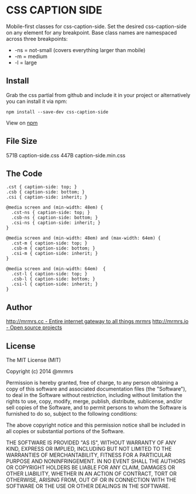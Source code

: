 # CSS CAPTION SIDE

  Mobile-first classes for css-caption-side.
  Set the desired css-caption-side on any element for any breakpoint.
  Base class names are namespaced across three breakpoints:

*  -ns = not-small (covers everything larger than mobile)
*  -m  = medium
*  -l  = large

## Install
Grab the css partial from github and include it in your project or alternatively
you can install it via npm:
```
npm install --save-dev css-caption-side
```
View on [npm](https://www.npmjs.org/package/css-caption-side)


## File Size

571B caption-side.css
447B caption-side.min.css

## The Code
```
.cst { caption-side: top; }
.csb { caption-side: bottom; }
.csi { caption-side: inherit; }

@media screen and (min-width: 48em) {
  .cst-ns { caption-side: top; }
  .csb-ns { caption-side: bottom; }
  .csi-ns { caption-side: inherit; }
}

@media screen and (min-width: 48em) and (max-width: 64em) {
  .cst-m { caption-side: top; }
  .csb-m { caption-side: bottom; }
  .csi-m { caption-side: inherit; }
}

@media screen and (min-width: 64em)  {
  .cst-l { caption-side: top; }
  .csb-l { caption-side: bottom; }
  .csi-l { caption-side: inherit; }
}

```

## Author

[http://mrmrs.cc - Entire internet gateway to all things mrmrs](http://mrmrs.cc)
[http://mrmrs.io - Open source projects](http://mrmrs.io)

## License

The MIT License (MIT)

Copyright (c) 2014 @mrmrs

Permission is hereby granted, free of charge, to any person obtaining a copy
of this software and associated documentation files (the "Software"), to deal
in the Software without restriction, including without limitation the rights
to use, copy, modify, merge, publish, distribute, sublicense, and/or sell
copies of the Software, and to permit persons to whom the Software is
furnished to do so, subject to the following conditions:

The above copyright notice and this permission notice shall be included in
all copies or substantial portions of the Software.

THE SOFTWARE IS PROVIDED "AS IS", WITHOUT WARRANTY OF ANY KIND, EXPRESS OR
IMPLIED, INCLUDING BUT NOT LIMITED TO THE WARRANTIES OF MERCHANTABILITY,
FITNESS FOR A PARTICULAR PURPOSE AND NONINFRINGEMENT. IN NO EVENT SHALL THE
AUTHORS OR COPYRIGHT HOLDERS BE LIABLE FOR ANY CLAIM, DAMAGES OR OTHER
LIABILITY, WHETHER IN AN ACTION OF CONTRACT, TORT OR OTHERWISE, ARISING FROM,
OUT OF OR IN CONNECTION WITH THE SOFTWARE OR THE USE OR OTHER DEALINGS IN
THE SOFTWARE.

